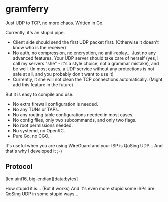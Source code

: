 <!--
 * @Author: FunctionSir
 * @License: AGPLv3
 * @Date: 2025-09-02 12:56:50
 * @LastEditTime: 2025-09-03 17:03:06
 * @LastEditors: FunctionSir
 * @Description: -
 * @FilePath: /gramferry/README.md
-->

# gramferry

Just UDP to TCP, no more chaos. Written in Go.

Currently, it's an stupid pipe.

- Client side should send the first UDP packet first. (Otherwise it doesn't know who is the receiver)
- No auth, no compression, no encryption, no anti-replay... Just no any advanced features. Your UDP server should take care of herself (yes, I call my servers "she" - it's a style choice, not a grammar mistake), and be well. (In most cases, a UDP service without any protections is not safe at all, and you probably don't want to use it)
- Currently, it she will not clean the TCP connections automatically. (Might add this feature in the future)

But it is easy to compile and use.

- No extra firewall configuration is needed.
- No any TUNs or TAPs.
- No any routing table configurations needed in most cases.
- No config files, only two subcommands, and only two flags.
- No root permissions needed.
- No systemd, no OpenRC.
- Pure Go, no CGO.

It's useful when you are using WireGuard and your ISP is QoSing UDP... And that's why I developed it ;-)

## Protocol

\[len:uint16, big-endian\]\[data:bytes\]

How stupid it is... (But it works) And it's even more stupid some ISPs are QoSing UDP in some stupid ways...
